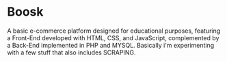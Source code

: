 # Boosk
 A basic e-commerce platform designed for educational purposes, featuring a Front-End developed with HTML, CSS, and JavaScript, complemented by a Back-End implemented in PHP and MYSQL. Basically i'm experimenting with a few stuff that also includes SCRAPING.
